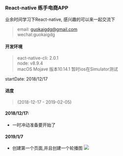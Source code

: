 ### React-native 练手电商APP
业余时间学习下React-native, 感兴趣的可以来一起交流下
> email: guokaigdg@gmail.com <br>
> wechat:guokaigdg

#### 开发环境
> eact-native-cli: 2.0.1 <br>
> node: v8.9.4 <br>
> macOS Mojave 版本10.14.1
> 暂时ios在Simulator测试

startDate: 2018/12/17

#### 进度
> (2018-12-17 - 2019-02-05)

#### 2018/12/17:
- 一时冲动准备要开始了

#### 2019/1/7
- 创建第一个页面,并且创建一个轮播图
![](https://img-blog.csdnimg.cn/20190108013736540.png?x-oss-process=image/watermark,type_ZmFuZ3poZW5naGVpdGk,shadow_10,text_aHR0cHM6Ly9ibG9nLmNzZG4ubmV0L2d1b2thaWdkZw==,size_16,color_FFFFFF,t_70)
